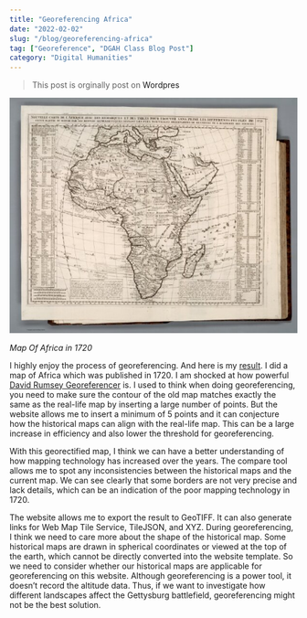 ```yaml
---
title: "Georeferencing Africa"
date: "2022-02-02"
slug: "/blog/georeferencing-africa"
tag: ["Georeference", "DGAH Class Blog Post"]
category: "Digital Humanities"
---
```


<blockquote class = "origin"> <p>This post is orginally post on <a herf="https://hh2022.amason.sites.carleton.edu/week-5-3d/georeferencing-africa/">Wordpres</a></p></blockquote>

![Map Of Africa in 1720](./georeferencing-africa.jpg)

<p class="figure-caption"><em>Map Of Africa in 1720</em></p>

I highly enjoy the process of georeferencing. And here is my [result](https://davidrumsey.georeferencer.com/maps/f5cac6c5-f344-4c6f-9fc0-eceafea86174/). I did a map of Africa which was published in 1720. I am shocked at how powerful [David Rumsey Georeferencer](http://www.davidrumsey.com/view/georeferencer) is. I used to think when doing georeferencing, you need to make sure the contour of the old map matches exactly the same as the real-life map by inserting a large number of points. But the website allows me to insert a minimum of 5 points and it can conjecture how the historical maps can align with the real-life map. This can be a large increase in efficiency and also lower the threshold for georeferencing.

With this georectified map, I think we can have a better understanding of how mapping technology has increased over the years. The compare tool allows me to spot any inconsistencies between the historical maps and the current map. We can see clearly that some borders are not very precise and lack details, which can be an indication of the poor mapping technology in 1720.

The website allows me to export the result to GeoTIFF. It can also generate links for Web Map Tile Service, TileJSON, and XYZ. During georeferencing, I think we need to care more about the shape of the historical map. Some historical maps are drawn in spherical coordinates or viewed at the top of the earth, which cannot be directly converted into the website template. So we need to consider whether our historical maps are applicable for georeferencing on this website. Although georeferencing is a power tool, it doesn’t record the altitude data. Thus, if we want to investigate how different landscapes affect the Gettysburg battlefield, georeferencing might not be the best solution.
